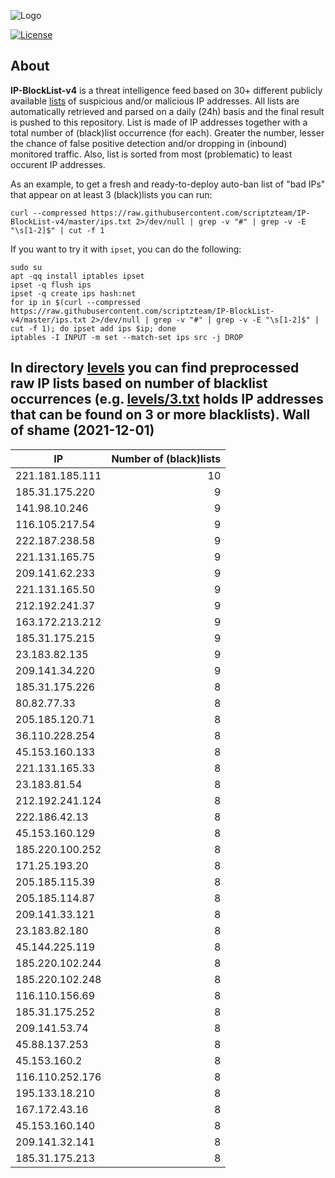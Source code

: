 ![Logo](https://i.imgur.com/PyKLAe7.png)

[![License](https://img.shields.io/badge/license-The_Unlicense-red.svg)](https://unlicense.org/)

About
----

**IP-BlockList-v4** is a threat intelligence feed based on 30+ different publicly available [lists](https://github.com/stamparm/maltrail) of suspicious and/or malicious IP addresses. All lists are automatically retrieved and parsed on a daily (24h) basis and the final result is pushed to this repository. List is made of IP addresses together with a total number of (black)list occurrence (for each). Greater the number, lesser the chance of false positive detection and/or dropping in (inbound) monitored traffic. Also, list is sorted from most (problematic) to least occurent IP addresses.

As an example, to get a fresh and ready-to-deploy auto-ban list of "bad IPs" that appear on at least 3 (black)lists you can run:

```
curl --compressed https://raw.githubusercontent.com/scriptzteam/IP-BlockList-v4/master/ips.txt 2>/dev/null | grep -v "#" | grep -v -E "\s[1-2]$" | cut -f 1
```

If you want to try it with `ipset`, you can do the following:

```
sudo su
apt -qq install iptables ipset
ipset -q flush ips
ipset -q create ips hash:net
for ip in $(curl --compressed https://raw.githubusercontent.com/scriptzteam/IP-BlockList-v4/master/ips.txt 2>/dev/null | grep -v "#" | grep -v -E "\s[1-2]$" | cut -f 1); do ipset add ips $ip; done
iptables -I INPUT -m set --match-set ips src -j DROP
```

In directory [levels](levels) you can find preprocessed raw IP lists based on number of blacklist occurrences (e.g. [levels/3.txt](levels/3.txt) holds IP addresses that can be found on 3 or more blacklists).
Wall of shame (2021-12-01)
----

|IP|Number of (black)lists|
|---|--:|
221.181.185.111|10
185.31.175.220|9
141.98.10.246|9
116.105.217.54|9
222.187.238.58|9
221.131.165.75|9
209.141.62.233|9
221.131.165.50|9
212.192.241.37|9
163.172.213.212|9
185.31.175.215|9
23.183.82.135|9
209.141.34.220|9
185.31.175.226|8
80.82.77.33|8
205.185.120.71|8
36.110.228.254|8
45.153.160.133|8
221.131.165.33|8
23.183.81.54|8
212.192.241.124|8
222.186.42.13|8
45.153.160.129|8
185.220.100.252|8
171.25.193.20|8
205.185.115.39|8
205.185.114.87|8
209.141.33.121|8
23.183.82.180|8
45.144.225.119|8
185.220.102.244|8
185.220.102.248|8
116.110.156.69|8
185.31.175.252|8
209.141.53.74|8
45.88.137.253|8
45.153.160.2|8
116.110.252.176|8
195.133.18.210|8
167.172.43.16|8
45.153.160.140|8
209.141.32.141|8
185.31.175.213|8
